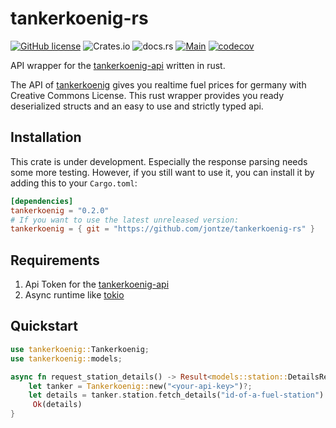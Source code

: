 # tankerkoenig-rs

[![GitHub license](https://img.shields.io/github/license/jontze/tankerkoenig-rs)](https://github.com/jontze/tankerkoenig-rs/blob/main/LICENSE)
![Crates.io](https://img.shields.io/crates/v/tankerkoenig?link=https%3A%2F%2Fcrates.io%2Fcrates%2Ftankerkoenig)
![docs.rs](https://img.shields.io/docsrs/tankerkoenig)
[![Main](https://github.com/jontze/tankerkoenig-rs/actions/workflows/main.yml/badge.svg)](https://github.com/jontze/tankerkoenig-rs/actions/workflows/main.yml)
[![codecov](https://codecov.io/gh/jontze/tankerkoenig-rs/branch/main/graph/badge.svg?token=0EN6ODWIDC)](https://codecov.io/gh/jontze/tankerkoenig-rs)

API wrapper for the [tankerkoenig-api](https://creativecommons.tankerkoenig.de/) written in rust.

The API of [tankerkoenig](https://creativecommons.tankerkoenig.de/) gives you realtime fuel prices for germany with Creative Commons License. This rust wrapper provides you ready deserialized structs and an easy to use and strictly typed api.

## Installation

This crate is under development. Especially the response parsing needs some more testing. However, if you still want to use it, you can install it by adding this to your `Cargo.toml`:

```toml
[dependencies]
tankerkoenig = "0.2.0"
# If you want to use the latest unreleased version:
tankerkoenig = { git = "https://github.com/jontze/tankerkoenig-rs" }

```

## Requirements

1. Api Token for the [tankerkoenig-api](https://creativecommons.tankerkoenig.de/)
2. Async runtime like [tokio](https://crates.io/crates/tokio)

## Quickstart

```rust
use tankerkoenig::Tankerkoenig;
use tankerkoenig::models;

async fn request_station_details() -> Result<models::station::DetailsResponse, tankerkoenig::Error> {
    let tanker = Tankerkoenig::new("<your-api-key>")?;
    let details = tanker.station.fetch_details("id-of-a-fuel-station").await?;
     Ok(details)
}
```
